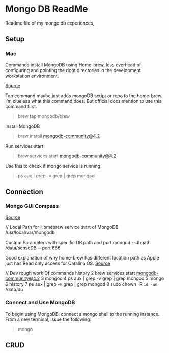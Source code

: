 # Mongo DB ReadMe

Readme file of my mongo db experiences,

## Setup

### Mac

Commands install MongoDB using Home-brew, less overhead of configuring and pointing the right directories in the development workstation environment.

[Source](https://docs.mongodb.com/manual/tutorial/install-mongodb-on-os-x/)

Tap command maybe just adds mongoDB script or repo to the home-brew. I’m clueless what this command does. But official docs mention to use this command first.

> brew tap mongodb/brew

Install MongoDB

> brew install mongodb-community@4.2

Run services start

> brew services start mongodb-community@4.2

Use this to check if mongo service is running

> ps aux \| grep -v grep \| grep mongod

## Connection

### Mongo GUI Compass

[Source](https://docs.mongodb.com/compass/current/#compass-index)

// Local Path for Homebrew service start of MongoDB /usr/local/var/mongodb

Custom Parameters with specific DB path and port mongod --dbpath /data/senseDB —port 666

Good explanation of why home-brew has different location path as Apple just has Read only access for Catalina OS. [Source](https://stackoverflow.com/questions/58283257/mongodb-cant-find-data-directory-after-upgrading-to-mac-os-10-15-catalina)

// Dev rough work Of commands history 2 brew services start mongodb-community@4.2 3 mongod 4 ps aux \| grep -v grep \| grep mongod 5 mongo 6 history 7 ps aux \| grep -v grep \| grep mongod 8 sudo chown -R `id -un` /data/db

### Connect and Use MongoDB

To begin using MongoDB, connect a mongo shell to the running instance. From a new terminal, issue the following:

> mongo

## CRUD

